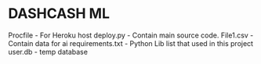 # DASHCASH ML

Procfile - For Heroku host
deploy.py - Contain main source code.
File1.csv - Contain data for ai
requirements.txt - Python Lib list that used in this project
user.db - temp database
